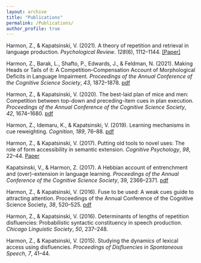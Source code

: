 ```yaml
---
layout: archive
title: "Publications"
permalink: /Publications/
author_profile: true
---
```


Harmon, Z., & Kapatsinski, V. (2021). A theory of repetition and retrieval in language production.
*Psychological Review*. *128*(6), 1112–1144. [[Paper]](https://psycnet.apa.org/record/2021-62984-001)

Harmon, Z., Barak, L., Shafto, P., Edwards, J., & Feldman, N. (2021). Making Heads or Tails of it: A
Competition–Compensation Account of Morphological Deficits in Language Impairment. *Proceedings
of the Annual Conference of the Cognitive Science Society*, *43*, 1872–1878. [pdf](https://escholarship.org/content/qt8tq1m9gp/qt8tq1m9gp.pdf)

Harmon, Z., & Kapatsinski, V. (2020). The best-laid plan of mice and men: Competition between top-down
and preceding-item cues in plan execution. *Proceedings of the Annual Conference of the Cognitive
Science Society*, *42*, 1674–1680. [pdf](https://www.cognitivesciencesociety.org/cogsci20/papers/0366/0366.pdf)

Harmon, Z., Idemaru, K., & Kapatsinski, V. (2019). Learning mechanisms in cue reweighting. *Cognition*,
*189*, 76–88. [pdf](https://www.linguisticsociety.org/sites/default/files/e-learning/HarmonIdemaruKapatsinski2019.pdf)

Harmon, Z., & Kapatsinski, V. (2017). Putting old tools to novel uses: The role of form accessibility in
semantic extension. *Cognitive Psychology*, *98*, 22–44. [Paper](https://www.sciencedirect.com/science/article/abs/pii/S0010028517300154)

Kapatsinski, V., & Harmon, Z. (2017). A Hebbian account of entrenchment and (over)-extension in
language learning. *Proceedings of the Annual Conference of the Cognitive Science Society*, 39,
2366–2371. [pdf](https://cogsci.mindmodeling.org/2017/papers/0450/paper0450.pdf)

Harmon, Z., & Kapatsinski, V. (2016). Fuse to be used: A weak cues guide to attracting attention.
Proceedings of the Annual Conference of the Cognitive Science Society, *38*, 520–525. [pdf](https://cogsci.mindmodeling.org/2016/papers/0101/paper0101.pdf)

Harmon, Z., & Kapatsinski, V. (2016). Determinants of lengths of repetition disfluencies: Probabilistic
syntactic constituency in speech production. *Chicago Linguistic Society*, *50*, 237–248.

Harmon, Z., & Kapatsinski, V. (2015). Studying the dynamics of lexical access using disfluencies.
*Proceedings of Disfluencies in Spontaneous Speech*, *7*, 41–44.
